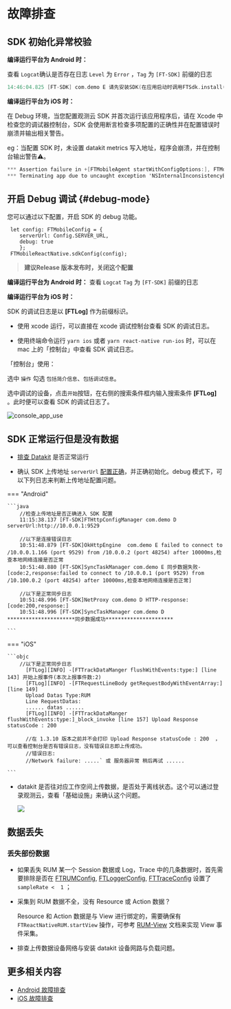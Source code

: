 # 故障排查

## SDK 初始化异常校验

**编译运行平台为 Android 时：**

查看 `Logcat`确认是否存在日志 `Level` 为 `Error` ，`Tag` 为 `[FT-SDK]` 前缀的日志

```kotlin
14:46:04.825 [FT-SDK] com.demo E 请先安装SDK(在应用启动时调用FTSdk.install(FTSDKConfig ftSdkConfig))
```

**编译运行平台为 iOS 时：**

在 Debug 环境，当您配置观测云 SDK 并首次运行该应用程序后，请在 Xcode 中检查您的调试器控制台，SDK 会使用断言检查多项配置的正确性并在配置错误时崩溃并输出相关警告。

eg：当配置 SDK 时，未设置  datakit metrics 写入地址，程序会崩溃，并在控制台输出警告⚠️。

```objective-c
*** Assertion failure in +[FTMobileAgent startWithConfigOptions:], FTMobileAgent.m:53
*** Terminating app due to uncaught exception 'NSInternalInconsistencyException', reason: '请设置 datakit metrics 写入地址'
```

## 开启 Debug 调试 {#debug-mode}

您可以通过以下配置，开启 SDK 的 debug 功能。

```tsx
 let config: FTMobileConfig = {
    serverUrl: Config.SERVER_URL,
    debug: true
    };
 FTMobileReactNative.sdkConfig(config);
```

>**建议Release 版本发布时，关闭这个配置**

**编译运行平台为 Android 时：**
查看 `Logcat` `Tag` 为 `[FT-SDK]` 前缀的日志

**编译运行平台为 iOS 时：**

SDK 的调试日志是以  **[FTLog]** 作为前缀标识。

* 使用 xcode 运行，可以直接在 xcode 调试控制台查看 SDK 的调试日志。

* 使用终端命令运行 `yarn ios` 或者 `yarn react-native run-ios` 时，可以在 mac 上的「控制台」中查看 SDK 调试日志。

「控制台」使用：

  选中 `操作` 勾选 `包括简介信息`、`包括调试信息`。

  选中调试的设备，点击`开始`按钮，在右侧的搜索条件框内输入搜索条件 **[FTLog]** 。此时便可以查看 SDK 的调试日志了。

  ![console_app_use](../img/console_app_use.png)

## SDK 正常运行但是没有数据

* [排查 Datakit](../../datakit/why-no-data.md) 是否正常运行

* 确认 SDK 上传地址 `serverUrl` [配置正确](app-access.md#base-setting)，并正确初始化。debug 模式下，可以下列日志来判断上传地址配置问题。

=== "Android"

    ```java
    	//检查上传地址是否正确进入 SDK 配置
    	11:15:38.137 [FT-SDK]FTHttpConfigManager com.demo D serverUrl:http://10.0.0.1:9529

    	//以下是连接错误日志
    	10:51:48.879 [FT-SDK]OkHttpEngine  com.demo E failed to connect to /10.0.0.1.166 (port 9529) from /10.0.0.2 (port 48254) after 10000ms,检查本地网络连接是否正常
        10:51:48.880 [FT-SDK]SyncTaskManager com.demo E 同步数据失败-[code:2,response:failed to connect to /10.0.0.1 (port 9529) from /10.100.0.2 (port 48254) after 10000ms,检查本地网络连接是否正常]

    	//以下是正常同步日志
    	10:51:48.996 [FT-SDK]NetProxy com.demo D HTTP-response:[code:200,response:]
        10:51:48.996 [FT-SDK]SyncTaskManager com.demo D **********************同步数据成功**********************

    ```
	
=== "iOS"

    ```objc
    	//以下是正常同步日志
    	  [FTLog][INFO] -[FTTrackDataManger flushWithEvents:type:] [line 143] 开始上报事件(本次上报事件数:2)
    	  [FTLog][INFO] -[FTRequestLineBody getRequestBodyWithEventArray:] [line 149]
    	  Upload Datas Type:RUM
    	  Line RequestDatas:
    	  ...... datas ......
    	  [FTLog][INFO] -[FTTrackDataManger flushWithEvents:type:]_block_invoke [line 157] Upload Response statusCode : 200

          //在 1.3.10 版本之前并不会打印 Upload Response statusCode : 200  ，可以查看控制台是否有错误日志，没有错误日志即上传成功。
          //错误日志:
          //Network failure: .....` 或 服务器异常 稍后再试 ......

    ```

	
* datakit 是否往对应工作空间上传数据，是否处于离线状态。这个可以通过登录观测云，查看「基础设施」来确认这个问题。

	![](../img/17.trouble_shooting_android_datakit_check.png)

## 数据丢失

### 丢失部份数据

* 如果丢失 RUM 某一个 Session 数据或 Log，Trace 中的几条数据时，首先需要排除是否在 [FTRUMConfig](app-access.md#rum-config), [FTLoggerConfig](app-access.md#log-config), [FTTraceConfig](app-access.md#trace-config) 设置了 `sampleRate <  1` ；

* 采集到 RUM 数据不全，没有 Resource 或 Action 数据？

    Resource 和 Action 数据是与 View 进行绑定的，需要确保有 `FTReactNativeRUM.startView` 操作，可参考 [RUM-View](app-access.md#rumview) 文档来实现 View 事件采集。 

* 排查上传数据设备网络与安装 datakit 设备网路与负载问题。

## 更多相关内容
* [Android 故障排查](../android/app-troubleshooting.md)
* [iOS 故障排查](../ios/app-troubleshooting.md)











